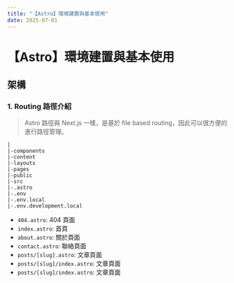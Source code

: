 ```yaml
---
title: "【Astro】環境建置與基本使用"
date: 2025-07-01
---
```


# 【Astro】環境建置與基本使用

## 架構

### 1. Routing 路徑介紹

> Astro 路徑與 Next.js 一樣，是基於 file based routing，因此可以很方便的進行路徑管理。

```plaintext
|
|-components
|-content
|-layouts
|-pages
|-public
|-src
|-.astro
|-.env
|-.env.local
|-.env.development.local
```

- `404.astro`: 404 頁面
- `index.astro`: 首頁
- `about.astro`: 關於頁面
- `contact.astro`: 聯絡頁面
- `posts/[slug].astro`: 文章頁面
- `posts/[slug]/index.astro`: 文章頁面
- `posts/[slug]/index.astro`: 文章頁面
